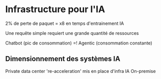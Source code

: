 # Infrastructure pour l'IA
2% de perte de paquet = x8 en temps d'entrainement IA

Une requête simple requiert une grande quantité de ressources

Chatbot (pic de consommation) =! Agentic (consommation constante)

## Dimensionnement des systèmes IA
Private data center 're-acceleration' mis en place d'infra IA On-premise
